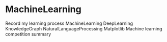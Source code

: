 # MachineLearning
Record my learning process
MachineLearning
DeepLearning
KnowledgeGraph
NaturalLanguageProcessing
Matplotlib
Machine learning competition summary
